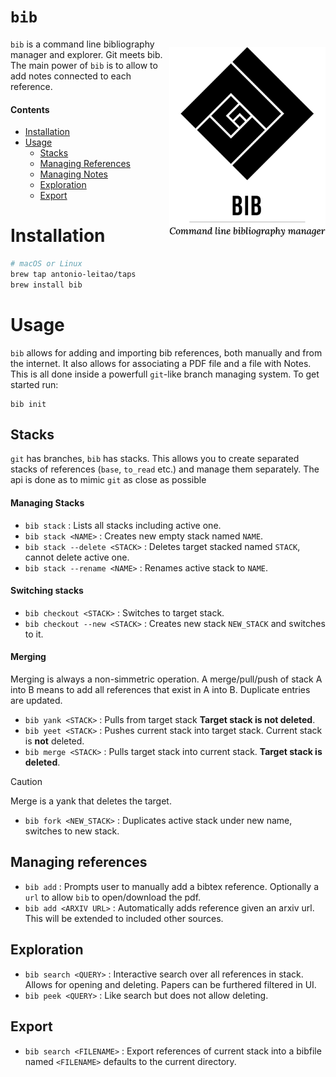 # `bib`

<img src='assets/bib_banner.png' width='250px' align="right" style="float:right;margin-left:0pt;margin-top:10pt;"></img>

`bib` is a command line bibliography manager and explorer. Git meets bib.
The main power of `bib` is to allow to add notes connected to each reference.

#### Contents
  - [Installation](#installation)
  - [Usage](#usage)
    - [Stacks](#stacks)
    - [Managing References](#managing-references)
    - [Managing Notes](#managing-notes)
    - [Exploration](#exploration)
    - [Export](#export)
    
# Installation
```bash
# macOS or Linux
brew tap antonio-leitao/taps
brew install bib
```
# Usage
`bib` allows for adding and importing bib references, both manually and from the internet.
It also allows for associating a PDF file and a file with Notes.
This is all done inside a powerfull `git`-like branch managing system.
To get started run:

```text
bib init
```

## Stacks
`git` has branches, `bib` has stacks.
This allows you to create separated stacks of references (`base`, `to_read` etc.) and manage them separately.
The api is done as to mimic `git` as close as possible

#### Managing Stacks

- `bib stack` : Lists all stacks including active one. 
- `bib stack <NAME>` : Creates new empty stack named `NAME`.
- `bib stack --delete <STACK>` : Deletes target stacked named `STACK`, cannot delete active one.
- `bib stack --rename <NAME>` : Renames active stack to `NAME`. 

#### Switching stacks

- `bib checkout <STACK>` : Switches to target stack.
- `bib checkout --new <STACK>` : Creates new stack `NEW_STACK` and switches to it.

#### Merging

Merging is always a non-simmetric operation.
A merge/pull/push of stack A into B means to add all references that exist in A into B.
Duplicate entries are updated.

- `bib yank <STACK>` : Pulls from target stack **Target stack is not deleted**. 
- `bib yeet <STACK>` : Pushes current stack into target stack. Current stack is **not** deleted.
- `bib merge <STACK>` : Pulls target stack into current stack. **Target stack is deleted**.
> [!CAUTION]
> Merge is a yank that deletes the target.
- `bib fork <NEW_STACK>` : Duplicates active stack under new name, switches to new stack.

## Managing references

- `bib add` : Prompts user to manually add a bibtex reference. Optionally a `url` to allow `bib` to open/download the pdf.
- `bib add <ARXIV URL>` : Automatically adds reference given an arxiv url. This will be extended to included other sources.


## Exploration

- `bib search <QUERY>` : Interactive search over all references in stack. Allows for opening and deleting. Papers can be furthered filtered in UI.
- `bib peek <QUERY>` : Like search but does not allow deleting.


## Export

- `bib search <FILENAME>` : Export references of current stack into a bibfile named `<FILENAME>` defaults to the current directory.

